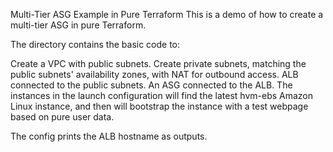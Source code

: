 Multi-Tier ASG Example in Pure Terraform
This is a demo of how to create a multi-tier ASG in pure Terraform.

The directory contains the basic code to:

Create a VPC with public subnets.
Create private subnets, matching the public subnets' availability zones, with NAT for outbound access.
ALB connected to the public subnets.
An ASG connected to the ALB. The instances in the launch configuration will find the latest hvm-ebs
Amazon Linux instance, and then will bootstrap the instance with a test webpage based on pure user data.

The config prints the ALB hostname as outputs.
